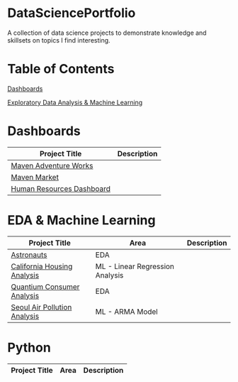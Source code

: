 # DataSciencePortfolio
A collection of data science projects to demonstrate knowledge and skillsets on topics I find interesting. 

# Table of Contents
[Dashboards](#Dashboards)


[Exploratory Data Analysis & Machine Learning](#Exploratory-Data-Analysis-&-Machine-Learning)


# Dashboards

Project Title | Description 
--- | --- 
[Maven Adventure Works](https://github.com/frantzalexander/Dashboard-Adventureworks) |
[Maven Market](https://github.com/frantzalexander/Dashboard-Maven-Markets) | 
[Human Resources Dashboard](https://github.com/frantzalexander/Dashboard-HR) | 

# EDA & Machine Learning

Project Title | Area | Description
--- | --- | ---
[Astronauts](https://github.com/frantzalexander/Astronauts)| EDA | 
[California Housing Analysis](https://github.com/frantzalexander/California-Housing-Repo) | ML - Linear Regression Analysis
[Quantium Consumer Analysis](https://github.com/frantzalexander/Internship-Quantium) | EDA | 
[Seoul Air Pollution Analysis](https://github.com/frantzalexander/Seoul-Air-Analysis) | ML - ARMA Model | 


# Python
Project Title | Area | Description
--- | --- | ---
